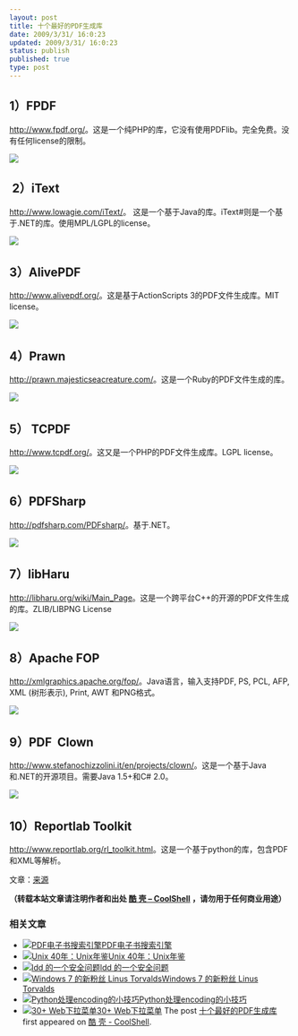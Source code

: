 ```yaml
---
layout: post
title: 十个最好的PDF生成库
date: 2009/3/31/ 16:0:23
updated: 2009/3/31/ 16:0:23
status: publish
published: true
type: post
---
```



1）FPDF
------


<http://www.fpdf.org/>。这是一个纯PHP的库，它没有使用PDFlib。完全免费。没有任何license的限制。


[![](http://www.ajaxline.com/files/logo.gif)](http://www.fpdf.org/)


 2）iText
--------


<http://www.lowagie.com/iText/>。 这是一个基于Java的库。iText#则是一个基于.NET的库。使用MPL/LGPL的license。


[![](http://www.ajaxline.com/files/ilogo.gif)](http://www.lowagie.com/iText/) 



3）AlivePDF
----------


<http://www.alivepdf.org/>。这是基于ActionScripts 3的PDF文件生成库。MIT license。


[![](http://www.ajaxline.com/files/alive.png)](http://www.alivepdf.org/) 


4）Prawn
-------


<http://prawn.majesticseacreature.com/>。这是一个Ruby的PDF文件生成的库。


[![](http://www.ajaxline.com/files/prawn_logo.png)](http://prawn.majesticseacreature.com/) 


5） TCPDF
--------


<http://www.tcpdf.org/>。这又是一个PHP的PDF文件生成库。LGPL license。


[![](http://www.ajaxline.com/files/tcpdf.png)](http://www.tcpdf.org/)  


6）PDFSharp
----------


<http://pdfsharp.com/PDFsharp/>。基于.NET。


[![](http://www.ajaxline.com/files/PDFsharp.gif)](http://pdfsharp.com/PDFsharp/) 


7）libHaru
---------


<http://libharu.org/wiki/Main_Page>。这是一个跨平台C++的开源的PDF文件生成的库。ZLIB/LIBPNG License


[![](http://www.ajaxline.com/files/haru.png)](http://libharu.org/wiki/Main_Page) 


8）Apache FOP
------------


<http://xmlgraphics.apache.org/fop/>。Java语言，输入支持PDF, PS, PCL, AFP, XML (树形表示), Print, AWT 和PNG格式。


[![](http://www.ajaxline.com/files/fop.jpg)](http://xmlgraphics.apache.org/fop/) 


9）PDF  Clown
------------


<http://www.stefanochizzolini.it/en/projects/clown/>。这是一个基于Java和.NET的开源项目。需要Java 1.5+和C# 2.0。


[![](http://www.ajaxline.com/files/pdfClown.png)](http://www.stefanochizzolini.it/en/projects/clown/) 


10）Reportlab Toolkit
--------------------


<http://www.reportlab.org/rl_toolkit.html>。这是一个基于python的库，包含PDF和XML等解析。


文章：[来源](http://www.ajaxline.com/10-best-libraries-for-generating-pdf)



**（转载本站文章请注明作者和出处 [酷 壳 – CoolShell](https://coolshell.cn/) ，请勿用于任何商业用途）**



### 相关文章

* [![PDF电子书搜索引擎](https://coolshell.cn/wp-content/plugins/wordpress-23-related-posts-plugin/static/thumbs/18.jpg)](https://coolshell.cn/articles/424.html)[PDF电子书搜索引擎](https://coolshell.cn/articles/424.html)
* [![Unix 40年：Unix年鉴](https://coolshell.cn/wp-content/plugins/wordpress-23-related-posts-plugin/static/thumbs/7.jpg)](https://coolshell.cn/articles/1032.html)[Unix 40年：Unix年鉴](https://coolshell.cn/articles/1032.html)
* [![ldd 的一个安全问题](https://coolshell.cn/wp-content/plugins/wordpress-23-related-posts-plugin/static/thumbs/14.jpg)](https://coolshell.cn/articles/1626.html)[ldd 的一个安全问题](https://coolshell.cn/articles/1626.html)
* [![Windows 7 的新粉丝 Linus Torvalds](https://coolshell.cn/wp-content/uploads/2009/10/Linus_windows_7-150x150.jpg)](https://coolshell.cn/articles/1619.html)[Windows 7 的新粉丝 Linus Torvalds](https://coolshell.cn/articles/1619.html)
* [![Python处理encoding的小技巧](https://coolshell.cn/wp-content/plugins/wordpress-23-related-posts-plugin/static/thumbs/15.jpg)](https://coolshell.cn/articles/2109.html)[Python处理encoding的小技巧](https://coolshell.cn/articles/2109.html)
* [![30+ Web下拉菜单](https://coolshell.cn/wp-content/uploads/2010/10/Drop-Down-Menu-Scripts-5-150x150.jpg)](https://coolshell.cn/articles/3207.html)[30+ Web下拉菜单](https://coolshell.cn/articles/3207.html)
The post [十个最好的PDF生成库](https://coolshell.cn/articles/309.html) first appeared on [酷 壳 - CoolShell](https://coolshell.cn).